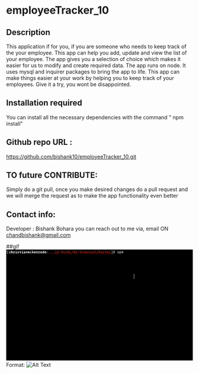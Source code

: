 # employeeTracker_10

## Description
This application if for you, if you are someone who needs to keep track of the your employee. This app can help you add, update and view  the list of your employee. The app gives you a selection of choice which makes it easier for us to modify and create required data. The app  runs on node. It uses mysql and inquirer packages to bring the app to life. This app can make things easier at your work by helping you to keep track of your employees. Give it a try, you wont be disappointed.

## Installation required
You can install all the necessary dependencies with the command " npm install"

## Github repo URL :
https://github.com/bishank10/employeeTracker_10.git

## TO future CONTRIBUTE:
Simply do a git pull, once you make desired changes do a pull request and we will merge the request as to make the app functionality even better

## Contact info:
Developer : Bishank Bohara
you can reach out to me via, email ON chandbishank@gmail.com

##gif
![GitHub Logo](./Assets/employee-tracker.gif)
Format: ![Alt Text](url)